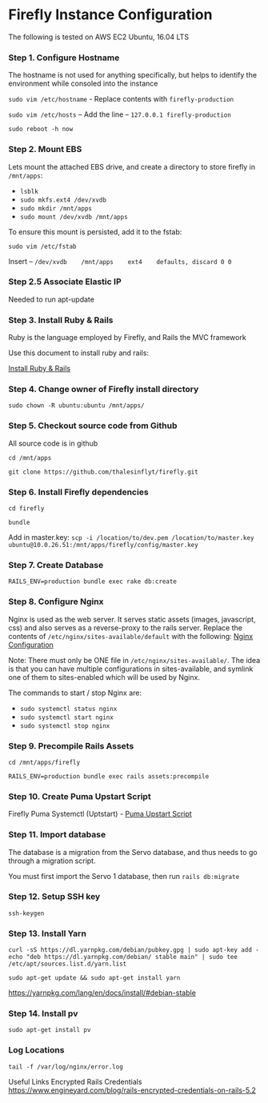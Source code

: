 # Firefly Instance Configuration
The following is tested on AWS EC2 Ubuntu, 16.04 LTS


### Step 1. Configure Hostname
The hostname is not used for anything specifically, but helps to identify the environment while consoled into the instance

`sudo vim /etc/hostname` - Replace contents with `firefly-production`

`sudo vim /etc/hosts` – Add the line – `127.0.0.1 firefly-production`

`sudo reboot -h now`

### Step 2. Mount EBS
Lets mount the attached EBS drive, and create a directory to store firefly in `/mnt/apps`:

- `lsblk`
- `sudo mkfs.ext4 /dev/xvdb`
- `sudo mkdir /mnt/apps`
- `sudo mount /dev/xvdb /mnt/apps`

To ensure this mount is persisted, add it to the fstab:

`sudo vim /etc/fstab`

Insert – `/dev/xvdb    /mnt/apps    ext4    defaults, discard 0 0`

### Step 2.5 Associate Elastic IP
Needed to run apt-update

### Step 3. Install Ruby & Rails
Ruby is the language employed by Firefly, and Rails the MVC framework

Use this document to install ruby and rails:

[Install Ruby & Rails](install_ruby_and_rails.md)

### Step 4. Change owner of Firefly install directory
`sudo chown -R ubuntu:ubuntu /mnt/apps/`

### Step 5. Checkout source code from Github
All source code is in github

`cd /mnt/apps`

`git clone https://github.com/thalesinflyt/firefly.git`


### Step 6. Install Firefly dependencies
`cd firefly`

`bundle`

Add in master.key:
`scp -i /location/to/dev.pem /location/to/master.key ubuntu@10.0.26.51:/mnt/apps/firefly/config/master.key`

### Step 7. Create Database
`RAILS_ENV=production bundle exec rake db:create`


### Step 8. Configure Nginx
Nginx is used as the web server. It serves static assets (images, javascript, css) and also serves as a reverse-proxy to the rails server.
Replace the contents of `/etc/nginx/sites-available/default` with the following:
[Nginx Configuration](nginx_config.md)

Note: There must only be ONE file in `/etc/nginx/sites-available/`. The idea is that you can have multiple configurations in sites-available, and symlink one of them to sites-enabled which will be used by Nginx.

The commands to start / stop Nginx are:
- `sudo systemctl status nginx`
- `sudo systemctl start nginx`
- `sudo systemctl stop nginx`


### Step 9. Precompile Rails Assets
`cd /mnt/apps/firefly`

`RAILS_ENV=production bundle exec rails assets:precompile`


### Step 10. Create Puma Upstart Script
Firefly Puma Systemctl (Uptstart) -
[Puma Upstart Script](puma_upstart_script.md)


### Step 11. Import database
The database is a migration from the Servo database, and thus needs to go through a migration script.

You must first import the Servo 1 database, then run `rails db:migrate`


### Step 12. Setup SSH key
`ssh-keygen`



### Step 13. Install Yarn
`curl -sS https://dl.yarnpkg.com/debian/pubkey.gpg | sudo apt-key add -
echo "deb https://dl.yarnpkg.com/debian/ stable main" | sudo tee /etc/apt/sources.list.d/yarn.list`

`sudo apt-get update && sudo apt-get install yarn`

https://yarnpkg.com/lang/en/docs/install/#debian-stable

### Step 14. Install pv
`sudo apt-get install pv`


### Log Locations
`tail -f /var/log/nginx/error.log`


Useful Links
Encrypted Rails Credentials
https://www.engineyard.com/blog/rails-encrypted-credentials-on-rails-5.2
